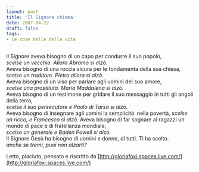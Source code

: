 ```yaml
---
layout: post
title: 'Il Signore chiama'
date: 2007-04-22
draft: false
tags: 
- Le cose belle della vita
---
```


  

Il Signore aveva bisogno di un capo per condurre il suo popolo,  
_scelse un vecchio. Allora Abramo si alzò._  
Aveva bisogno di una roccia sicura per le fondamenta della sua chiesa,  
_scelse un traditore. Pietro allora si alzò._  
Aveva bisogno di un viso per parlare agli uomini del suo amore,  
_scelse una prostituta. Maria Maddalena si alzò._  
Aveva bisogno di un testimone per gridare il suo messaggio in tutti gli angoli della terra,  
_scelse il suo persecutore e Paolo di Tarso si alzò._  
Aveva bisogno di insegnare agli uomini la semplicità  nella povertà,
_scelse un ricco, e Francesco si alzò._
Aveva bisogno di far sognare ai ragazzi un mondo di pace e di fratellanza mondiale,  
_scelse un generale e Baden Powell si alzò._  
Il Signore Gesù ha bisogno di uomini e donne, di tutti. Ti ha scelto.  
_anche se tremi, puoi non alzarti?_

Letto, piaciuto, pensato e riscritto da [http://gloriafoxi.spaces.live.com/](http://gloriafoxi.spaces.live.com/)